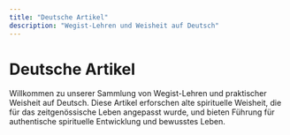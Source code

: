 ```yaml
---
title: "Deutsche Artikel"
description: "Wegist-Lehren und Weisheit auf Deutsch"
---
```


# Deutsche Artikel

Willkommen zu unserer Sammlung von Wegist-Lehren und praktischer Weisheit auf Deutsch. Diese Artikel erforschen alte spirituelle Weisheit, die für das zeitgenössische Leben angepasst wurde, und bieten Führung für authentische spirituelle Entwicklung und bewusstes Leben.
